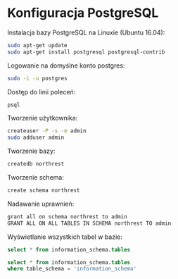 # Konfiguracja PostgreSQL
Instalacja bazy PostgreSQL na Linuxie (Ubuntu 16.04):
```sh
sudo apt-get update
sudo apt-get install postgresql postgresql-contrib
```

Logowanie na domyślne konto postgres:
```sh
sudo -i -u postgres
```
Dostęp do linii poleceń:
```sh
psql
```
Tworzenie użytkownika:
```sh
createuser -P -s -e admin
sudo adduser admin
```
Tworzenie bazy:
```sh
createdb northrest
```

Tworzenie schema:
```sh
create schema northrest
```

Nadawanie uprawnień:
```sh
grant all on schema northrest to admin
GRANT ALL ON ALL TABLES IN SCHEMA northrest TO admin
```
Wyświetlanie wszystkich tabel w bazie:
```sql
select * from information_schema.tables
```
```sql
select * from information_schema.tables
where table_schema = 'information_schema'
```